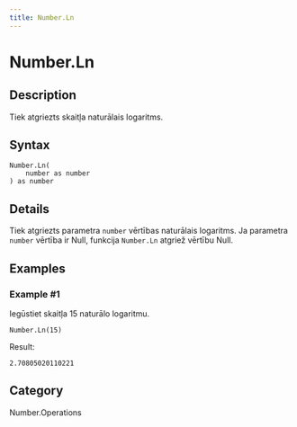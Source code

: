 ```yaml
---
title: Number.Ln
---
```


# Number.Ln


## Description

Tiek atgriezts skaitļa naturālais logaritms.


## Syntax

```powerquery
Number.Ln(
    number as number
) as number
```


## Details

Tiek atgriezts parametra <code>number</code> vērtības naturālais logaritms. Ja parametra <code>number</code> vērtība ir Null, funkcija <code>Number.Ln</code> atgriež vērtību Null.


## Examples

### Example #1 
Iegūstiet skaitļa 15 naturālo logaritmu.
```powerquery
Number.Ln(15)
```

Result: 
```powerquery
2.70805020110221
```




## Category
Number.Operations
